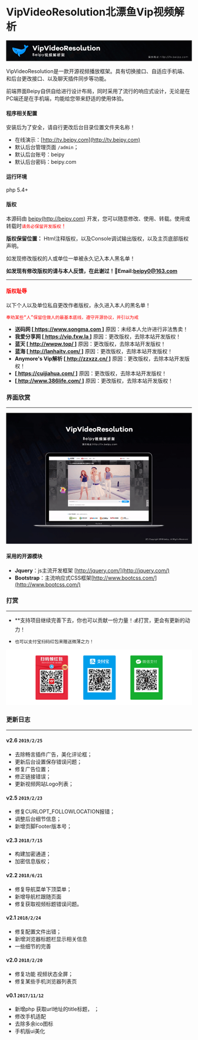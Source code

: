VipVideoResolution北漂鱼Vip视频解析
========

![jpg](img/TestImg/Title.jpg)

VipVideoResolution是一款开源视频播放框架。具有切换接口、自适应手机端、和后台更改接口、以及聊天插件同步等功能。

前端界面Beipy自供自给进行设计布局，同时采用了流行的响应式设计，无论是在PC端还是在手机端，均能给您带来舒适的使用体验。

#### 程序相关配置
安装后为了安全，请自行更改后台目录位置文件夹名称！

- 在线演示：[http://tv.beipy.com](http://tv.beipy.com)
- 默认后台管理页面 `/admin`；
- 默认后台账号：beipy  
- 默认后台密码：beipy.com

#### 运行环境
php 5.4+ 

#### 版权

本源码由 [beipy(http://beipy.com)](http://beipy.com) 开发，您可以随意修改、使用、转载。使用或转载时<font style="color:red">`请务必保留开发版权`！</font>

**版权保留位置：** Html注释版权，以及Console调试输出版权，以及主页底部版权声明。

如发现修改版权的人或单位一单被永久记入本人黑名单！  

**如发现有修改版权的请与本人反馈，在此谢过！📮Email:<beipy0@163.com>**

-----
#### <font style="color:red">版权耻辱</font>
以下个人以及单位私自更改作者版权，永久进入本人的黑名单！

<font style="color:red">`奉劝某些“人”保留住做人的最基本底线，遵守开源协议，并引以为戒`</font>

- **送码网 [[ https://www.songma.com ](https://www.songma.com)]** 原因：未经本人允许进行非法售卖！
- **我爱分享网 [[ https://vip.fxw.la ](http://vip.fxw.la)]** 原因：更改版权，去除本站开发版权！
- **蓝天 [[ http://wwpw.top/ ](http://wwpw.top)]** 原因：更改版权，去除本站开发版权！
- **蓝海 [[ http://lanhaitv.com/ ](http://lanhaitv.com/)]** 原因：更改版权，去除本站开发版权！
- **Anymore's Vip解析 [[ http://zzxzz.cn/ ](http://zzxzz.cn/)]** 原因：更改版权，去除本站开发版权！
- **[[ https://cuijiahua.com/ ](https://cuijiahua.com/)]** 原因：更改版权，去除本站开发版权！
- **[[ http://www.386life.com/ ](http://www.386life.com/)]** 原因：更改版权，去除本站开发版权！



### 界面欣赏
-----
![gif](img/TestImg/ezgif27.gif)


#### 采用的开源模块
- **Jquery**：js主流开发框架 [http://jquery.com/](http://jquery.com/)
- **Bootstrap**：主流响应式CSS框架[http://www.bootcss.com/](http://www.bootcss.com/)

### 打赏
-----
- **支持项目继续完善下去，你也可以贡献一份力量！💰打赏，更会有更新的动力！

- `也可以支付宝扫码红包来赠送微薄之力！`

![PNG](img/TestImg/dashang.png)

### 更新日志
-----

#### v2.6 `2019/2/25`
- 去除畅言插件广告，美化评论框；
- 更新后台设置保存错误问题；
- 修复广告位置；
- 修正链接错误；
- 更新视频网站Logo列表；

#### v2.5 `2019/2/23`
- 修复CURLOPT_FOLLOWLOCATION报错；
- 调整后台细节信息；
- 新增页脚Footer版本号；

#### v2.3 `2018/7/15`
- 构建加密通道；
- 加密信息版权；

#### v2.2 `2018/6/21`
- 修复导航菜单下顶菜单；
- 新增导航栏跟随页面
- 修复获取视频标题错误问题。

#### v2.1 `2018/2/24`
- 修复配置文件出错；
- 新增浏览器标题栏显示相关信息
- 一些细节的完善

#### v2.0 `2018/2/20`
- 修复功能 视频状态全屏；
- 修复某些手机浏览器列表页

#### v0.1 `2017/11/12`
- 新增php 获取url地址的title标题， ；
- 修改手机适配
- 去除多余ico图标 
- 手机版ui美化


